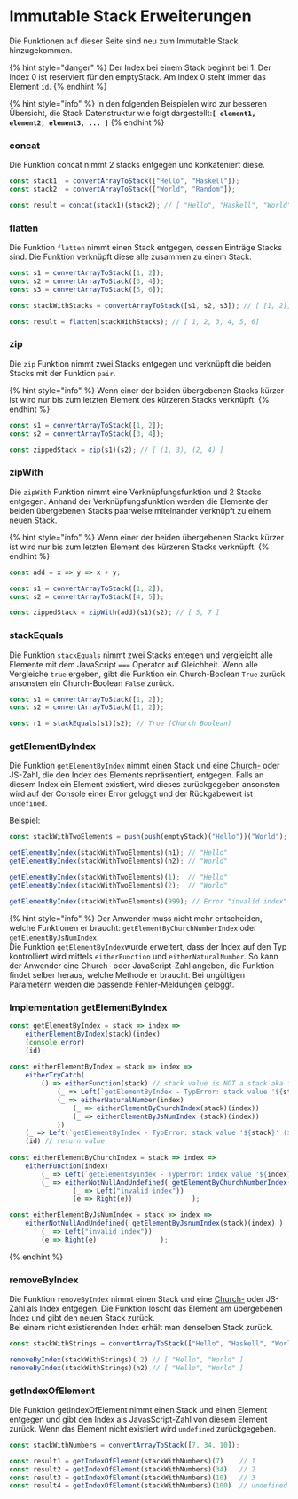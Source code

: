 # Immutable Stack Erweiterungen

Die Funktionen auf dieser Seite sind neu zum Immutable Stack hinzugekommen.

{% hint style="danger" %}
Der Index bei einem Stack beginnt bei 1. Der Index 0 ist reserviert für den emptyStack. Am Index 0 steht immer das Element `id`.
{% endhint %}

{% hint style="info" %}
In den folgenden Beispielen wird zur besseren Übersicht, die Stack Datenstruktur wie folgt dargestellt:**`[ element1, element2, element3, ... ]`**
{% endhint %}

### concat

Die Funktion concat nimmt 2 stacks entgegen und konkateniert diese.

```javascript
const stack1  = convertArrayToStack(["Hello", "Haskell"]);
const stack2  = convertArrayToStack(["World", "Random"]);

const result = concat(stack1)(stack2); // [ "Hello", "Haskell", "World", "Random" ]
```

### flatten

Die Funktion `flatten` nimmt einen Stack entgegen, dessen Einträge Stacks sind. Die Funktion verknüpft diese alle zusammen zu einem Stack.

```javascript
const s1 = convertArrayToStack([1, 2]);
const s2 = convertArrayToStack([3, 4]);
const s3 = convertArrayToStack([5, 6]);

const stackWithStacks = convertArrayToStack([s1, s2, s3]); // [ [1, 2], [3, 4], [5, 6] ]

const result = flatten(stackWithStacks); // [ 1, 2, 3, 4, 5, 6]
```

### zip

Die `zip` Funktion nimmt zwei Stacks entgegen und verknüpft die beiden Stacks mit der Funktion `pair`.

{% hint style="info" %}
Wenn einer der beiden übergebenen Stacks kürzer ist wird nur bis zum letzten Element des kürzeren Stacks verknüpft.
{% endhint %}

```javascript
const s1 = convertArrayToStack([1, 2]);
const s2 = convertArrayToStack([3, 4]);

const zippedStack = zip(s1)(s2); // [ (1, 3), (2, 4) ]
```

### zipWith

Die `zipWith` Funktion nimmt eine Verknüpfungsfunktion und 2 Stacks entgegen. Anhand der Verknüpfungsfunktion werden die Elemente der beiden übergebenen Stacks paarweise miteinander verknüpft zu einem neuen Stack.

{% hint style="info" %}
Wenn einer der beiden übergebenen Stacks kürzer ist wird nur bis zum letzten Element des kürzeren Stacks verknüpft.
{% endhint %}

```javascript
const add = x => y => x + y;

const s1 = convertArrayToStack([1, 2]);
const s2 = convertArrayToStack([4, 5]);

const zippedStack = zipWith(add)(s1)(s2); // [ 5, 7 ]
```

### stackEquals

Die Funktion `stackEquals` nimmt zwei Stacks entegen und vergleicht alle Elemente mit dem JavaScript `===` Operator auf Gleichheit. Wenn alle Vergleiche `true` ergeben, gibt die Funktion ein Church-Boolean `True` zurück ansonsten ein Church-Boolean `False` zurück.

```javascript
const s1 = convertArrayToStack([1, 2]);
const s2 = convertArrayToStack([1, 2]);

const r1 = stackEquals(s1)(s2); // True (Church Boolean)
```

### 

### getElementByIndex

Die Funktion `getElementByIndex` nimmt einen Stack und eine [Church-](../forschungsarbeit-ip5-lambda-kalkuel/church-encodings-zahlen-und-boolesche-werte.md#church-zahlen) oder JS-Zahl, die den Index des Elements repräsentiert, entgegen. Falls an diesem Index ein Element existiert, wird dieses zurückgegeben ansonsten wird auf der Console einer Error geloggt und der Rückgabewert ist `undefined`. 

Beispiel:

```javascript
const stackWithTwoElements = push(push(emptyStack)("Hello"))("World");

getElementByIndex(stackWithTwoElements)(n1); // "Hello"
getElementByIndex(stackWithTwoElements)(n2); // "World"

getElementByIndex(stackWithTwoElements)(1);  // "Hello"
getElementByIndex(stackWithTwoElements)(2);  // "World"

getElementByIndex(stackWithTwoElements)(999); // Error "invalid index"

```

{% hint style="info" %}
Der Anwender muss nicht mehr entscheiden, welche Funktionen er braucht:  `getElementByChurchNumberIndex` oder `getElementByJsNumIndex`.   
Die Funktion `getElementByIndex`wurde erweitert, dass der Index auf den Typ kontrolliert wird mittels `eitherFunction` und `eitherNaturalNumber`. So kann der Anwender eine Church- oder JavaScript-Zahl angeben, die Funktion findet selber heraus, welche Methode er braucht. Bei ungültigen Parametern werden die passende Fehler-Meldungen geloggt.

### Implementation **getElementByIndex**

```javascript
const getElementByIndex = stack => index =>
    eitherElementByIndex(stack)(index)
    (console.error)
    (id);
    
const eitherElementByIndex = stack => index =>
    eitherTryCatch(
        () => eitherFunction(stack) // stack value is NOT a stack aka function
            (_ => Left(`getElementByIndex - TypError: stack value '${stack}' (${typeof stack}) is not allowed. Use a Stack (type of function)`))
            (_ => eitherNaturalNumber(index)
                (_ => eitherElementByChurchIndex(stack)(index))
                (_ => eitherElementByJsNumIndex (stack)(index))
            ))
    (_ => Left(`getElementByIndex - TypError: stack value '${stack}' (${typeof stack}) is not a stack or index value '${index}' (${typeof index}) is not Church- or JS-Number`))
    (id) // return value
        
const eitherElementByChurchIndex = stack => index =>
    eitherFunction(index)
        (_ => Left(`getElementByIndex - TypError: index value '${index}' (${typeof index}) is not allowed. Use Js- or Church-Numbers`))
        (_ => eitherNotNullAndUndefined( getElementByChurchNumberIndex(stack)(index) )
                (_ => Left("invalid index"))
                (e => Right(e))               );

const eitherElementByJsNumIndex = stack => index =>
    eitherNotNullAndUndefined( getElementByJsnumIndex(stack)(index) )
        (_ => Left("invalid index"))
        (e => Right(e)                );
```
{% endhint %}

### removeByIndex

Die Funktion `removeByIndex` nimmt einen Stack und eine [Church-](../forschungsarbeit-ip5-lambda-kalkuel/church-encodings-zahlen-und-boolesche-werte.md#church-zahlen) oder JS-Zahl als Index entgegen. Die Funktion löscht das Element am übergebenen Index und gibt den neuen Stack zurück.  
Bei einem nicht existierenden Index erhält man denselben Stack zurück.

```javascript
const stackWithStrings = convertArrayToStack(["Hello", "Haskell", "World"]);

removeByIndex(stackWithStrings)( 2) // [ "Hello", "World" ]
removeByIndex(stackWithStrings)(n2) // [ "Hello", "World" ]
```

### 

### getIndexOfElement

Die Funktion getIndexOfElement nimmt einen Stack und einen Element entgegen und gibt den Index als JavasScript-Zahl von diesem Element zurück. Wenn das Element nicht existiert wird `undefined` zurückgegeben.

```javascript
const stackWithNumbers = convertArrayToStack([7, 34, 10]);

const result1 = getIndexOfElement(stackWithNumbers)(7)    // 1
const result2 = getIndexOfElement(stackWithNumbers)(34)   // 2
const result3 = getIndexOfElement(stackWithNumbers)(10)   // 3
const result4 = getIndexOfElement(stackWithNumbers)(100)  // undefined
```

